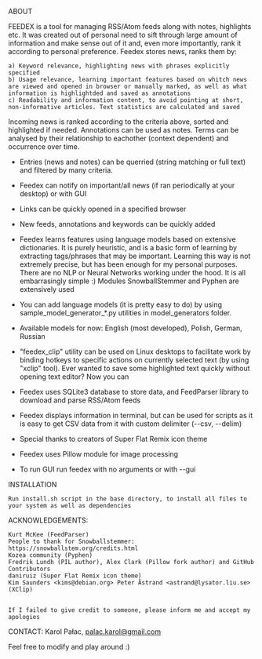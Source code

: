 ABOUT

FEEDEX is a tool for managing RSS/Atom feeds along with notes, highlights etc. It was created out of personal need to sift through large amount of information and make sense out of it 
and, even more importantly, rank it according to personal preference. Feedex stores news, ranks them by:

    a) Keyword relevance, highlighting news with phrases explicitly specified
    b) Usage relevance, learning important features based on whitch news are viewed and opened in browser or manually marked, as well as what information is highlightded and saved as annotations
    c) Readability and information content, to avoid pointing at short, non-informative articles. Text statistics are calculated and saved


Incoming news is ranked according to the criteria above, sorted and highlighted if needed. Annotations can be used as notes. Terms can be analysed by their relationship to eachother
(context dependent) and occurrence over time.

- Entries (news and notes) can be querried (string matching or full text) and filtered by many criteria.

- Feedex can notify on important/all news (if ran periodically at your desktop) or with GUI

- Links can be quickly opened in a specified browser

- New feeds, annotations and keywords can be quickly added

- Feedex learns features using language models based on extensive dictionaries. It is purely heuristic, and is a basic form of learning by extracting tags/phrases that may be important.
  Learning this way is not extremely precise, but has been enough for my personal purposes. There are no NLP or Neural Networks working under the hood. It is all embarrasingly simple :)
  Modules SnowballStemmer and Pyphen are extensively used

- You can add language models (it is pretty easy to do) by using sample_model_generator_*.py utilities in model_generators folder. 

- Available models for now: English (most developed), Polish, German, Russian

- "feedex_clip" utility can be used on Linux desktops to facilitate work by binding hotkeys to specific actions on currently selected text (by using "xclip" tool). Ever wanted to save 
  some highlighted text quickly without opening text editor? Now you can

- Feedex uses SQLite3 database to store data, and FeedParser library to download and parse RSS/Atom feeds

- Feedex displays information in terminal, but can be used for scripts as it is easy to get CSV data from it with custom delimiter (--csv, --delim)

- Special thanks to creators of Super Flat Remix icon theme

- Feedex uses Pillow module for image processing

- To run GUI run feedex with no arguments or with --gui



INSTALLATION

    Run install.sh script in the base directory, to install all files to your system as well as dependencies




ACKNOWLEDGEMENTS:

    Kurt McKee (FeedParser)
    People to thank for Snowballstemmer: https://snowballstem.org/credits.html
    Kozea community (Pyphen)
    Fredrik Lundh (PIL author), Alex Clark (Pillow fork author) and GitHub Contributors
    daniruiz (Super Flat Remix icon theme)
    Kim Saunders <kims@debian.org> Peter Ãstrand <astrand@lysator.liu.se> (XClip)
    

    If I failed to give credit to someone, please inform me and accept my apologies
    


CONTACT: Karol Pałac, palac.karol@gmail.com

Feel free to modify and play around :)
